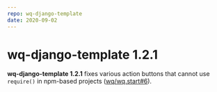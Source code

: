 ```yaml
---
repo: wq-django-template
date: 2020-09-02
---
```


# wq-django-template 1.2.1

**wq-django-template 1.2.1** fixes various action buttons that cannot use `require()` in npm-based projects ([wq/wq.start#6](https://github.com/wq/wq.start/issues/6)).
